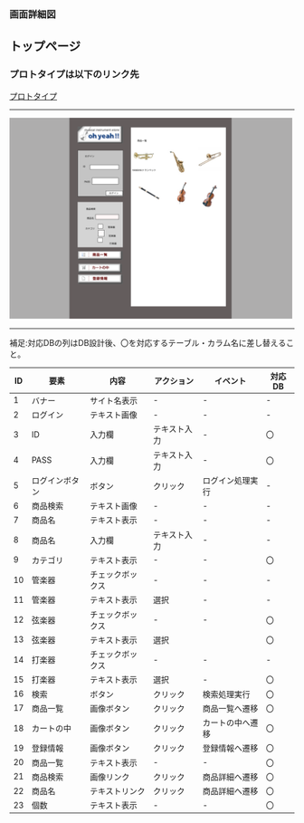 ### 画面詳細図
## トップページ
### プロトタイプは以下のリンク先
[プロトタイプ](https://www.figma.com/file/kV2bRfeGH01q7gfO9CJqwy/Untitled?node-id=0%3A1)
*****
<img src="../img/toppage.png" width="500">

*****

補足:対応DBの列はDB設計後、〇を対応するテーブル・カラム名に差し替えること。

|ID|要素|内容|アクション|イベント|対応DB|
|---|---|---|---|---|---|
|1|バナー|サイト名表示|-|-|-|
|2|ログイン|テキスト画像|-|-|-|
|3|ID|入力欄|テキスト入力|-|〇|
|4|PASS|入力欄|テキスト入力|-|〇|
|5|ログインボタン|ボタン|クリック|ログイン処理実行|-|
|6|商品検索|テキスト画像|-|-|-|
|7|商品名|テキスト表示|-|-|-|
|8|商品名|入力欄|テキスト入力|-|-|
|9|カテゴリ|テキスト表示|-|-|〇|
|10|管楽器|チェックボックス|-|-|-|
|11|管楽器|テキスト表示|選択|-|-|
|12|弦楽器|チェックボックス|-|-|〇|
|13|弦楽器|テキスト表示|選択||〇|
|14|打楽器|チェックボックス|-|-|-|
|15|打楽器|テキスト表示|選択|-|〇|
|16|検索|ボタン|クリック|検索処理実行|〇|
|17|商品一覧|画像ボタン|クリック|商品一覧へ遷移|〇|
|18|カートの中|画像ボタン|クリック|カートの中へ遷移|〇|
|19|登録情報|画像ボタン|クリック|登録情報へ遷移|〇|
|20|商品一覧|テキスト表示|-|-|〇|
|21|商品検索|画像リンク|クリック|商品詳細へ遷移|〇|
|22|商品名|テキストリンク|クリック|商品詳細へ遷移|〇|
|23|個数|テキスト表示|-|-|〇|

